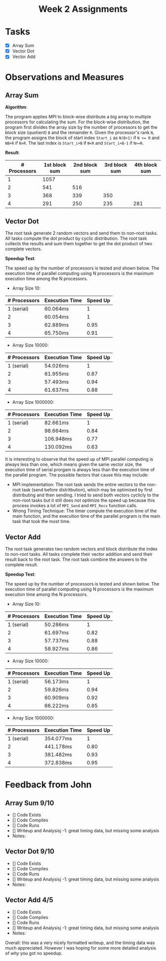 # <center>Week 2 Assignments</center>

# Tasks 

- [x] Array Sum 
- [x] Vector Dot
- [x] Vector Add 

# Observations and Measures

## Array Sum

**Algorithm**: 

The program applies MPI to block-wise distribute a big array to multiple processors for calculating the sum. For the block-wise distribution, the program first divides the array size by the number of processors to get the block size (quotient) `B` and the remainder `R`. Given the processor's rank `N`, the program assigns the block of start index `Start_i` as `N(B+1)` if `N <= R` and `NB+R` if `N>R`. The last index is `Start_i+B` if `N<R` and `Start_i+B-1` if `N>=R`.

**Result**:

| # Processors | 1st block sum | 2nd block sum | 3rd block sum | 4th block sum |
| ------------ | ------------- | ------------- | ------------- | ------------- |
| 1 | 1057 ||||
| 2 | 541 | 516 |||
| 3 | 368 | 339 | 350 ||
| 4 | 291 | 250 | 235 | 281 |

## Vector Dot

The root task generate 2 random vectors and send them to non-root tasks. All tasks compute the dot product by cyclic distribution. The root task collects the results and sum them together to get the dot product of two complete vectors.

**Speedup Test**: 

The speed up by the number of processors is tested and shown below. The execution time of parallel computing using N processors is the maximum execution time among the N processors.

- Array Size 10:

| # Processors | Execution Time | Speed Up |
| ------------ | -------------- | -------- |
| 1 (serial) | 60.064ms | 1 |
| 2 | 60.054ms | 1 |
| 3 | 62.889ms | 0.95 |
| 4 | 65.750ms | 0.91 |

- Array Size 10000:

| # Processors | Execution Time | Speed Up |
| ------------ | -------------- | -------- |
| 1 (serial) | 54.026ms | 1 |
| 2 | 61.955ms | 0.87 |
| 3 | 57.493ms | 0.94 |
| 4 | 61.637ms | 0.88 |

- Array Size 1000000:

| # Processors | Execution Time | Speed Up |
| ------------ | -------------- | -------- |
| 1 (serial) | 82.661ms | 1 |
| 2 | 98.664ms | 0.84 |
| 3 | 106.948ms | 0.77 |
| 4 | 130.092ms | 0.63 |

It is interesting to observe that the speed up of MPI parallel computing is always less than one, which means given the same vector size, the execution time of serial prorgam is always less than the execution time of the parallel program. The possible factors that cause this may include:
- MPI implementation: The root task sends the entire vectors to the non-root task (send before distritbution), which may be optimized by first distributing and then sending. I tried to send both vectors cyclicly to the non-root tasks but it still does not optimize the speed up because this process invokes a lot of `MPI_Send` and `MPI_Recv` function calls.
- Wrong Timing Technique: The timer compute the execution time of the main function, and the execution time of the parallel program is the main task that took the most time.

## Vector Add

The root task generates two random vectors and block distribute the index to non-root tasks. All tasks complete their vector addition and send their result back to the root task. The root task combine the answers to the complete result.

**Speedup Test**: 

The speed up by the number of processors is tested and shown below. The execution time of parallel computing using N processors is the maximum execution time among the N processors.

- Array Size 10:

| # Processors | Execution Time | Speed Up |
| ------------ | -------------- | -------- |
| 1 (serial) | 50.286ms | 1 |
| 2 | 61.697ms | 0.82 |
| 3 | 57.737ms | 0.88 |
| 4 | 58.927ms | 0.86 |

- Array Size 10000:

| # Processors | Execution Time | Speed Up |
| ------------ | -------------- | -------- |
| 1 (serial) | 56.173ms | 1 |
| 2 | 59.826ms | 0.94 |
| 3 | 60.909ms | 0.92 |
| 4 | 66.222ms | 0.85 |

- Array Size 1000000:

| # Processors | Execution Time | Speed Up |
| ------------ | -------------- | -------- |
| 1 (serial) | 354.077ms | 1 |
| 2 | 441.178ms | 0.80 |
| 3 | 381.482ms | 0.93 |
| 4 | 372.838ms | 0.95 |

# Feedback from John 

## Array Sum 9/10
- [] Code Exists
- [] Code Compiles
- [] Code Runs
- [] Writeup and Analysisj -1: great timing data, but missing some analysis
- Notes: 

## Vector Dot 9/10
- [] Code Exists
- [] Code Compiles
- [] Code Runs
- [] Writeup and Analysisj -1: great timing data, but missing some analysis
- Notes: 

##  Vector Add 4/5
- [] Code Exists
- [] Code Compiles
- [] Code Runs
- [] Writeup and Analysisj -1: great timing data, but missing some analysis
- Notes: 

Overall: this was a very nicely formatted writeup, and the timing data was much appreciated.  However I was hoping for some more detailed analysis of *why* you got no speedup.